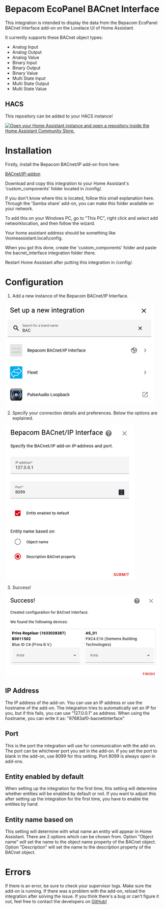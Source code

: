 # Bepacom EcoPanel BACnet Interface

This integration is intended to display the data from the Bepacom EcoPanel BACnet Interface add-on on the Lovelace UI of Home Assistant.

It currently supports these BACnet object types:

- Analog Input
- Analog Output
- Analog Value
- Binary Input
- Binary Output
- Binary Value
- Multi State Input
- Multi State Output
- Multi State Value


## HACS

This repository can be added to your HACS instance!

[![Open your Home Assistant instance and open a repository inside the Home Assistant Community Store.](https://my.home-assistant.io/badges/hacs_repository.svg)](https://my.home-assistant.io/redirect/hacs_repository/?owner=Bepacom-Raalte&repository=bepacom-custom_components&category=Integration)


# Installation

Firstly, install the Bepacom BACnet/IP add-on from here: 

[BACnet/IP-addon](https://github.com/Bepacom-Raalte/bepacom-HA-Addons/tree/main/bacnetinterface)

Download and copy this integration to your Home Assistant's 'custom_components' folder located in /config/.

If you don't know where this is located, follow this small explanation here. Through the 'Samba share' add-on, you can make this folder available on your network.

To add this on your Windows PC, go to "This PC", right click and select add networklocation, and then follow the wizard. 

Your home assistant address should be something like \\homeassistant.local\config.

When you got this done, create the 'custom_components' folder and paste the bacnet_interface integration folder there.

Restart Home Assistant after putting this integration in /config/.


# Configuration

1. Add a new instance of the Bepacom BACnet/IP Interface.

<img src="./images/integration.png"/>

2. Specify your connection details and preferences. Below the options are explained.

<img src="./images/setup.png"/>

3. Success!

<img src="./images/success.png"/>

## IP Address

The IP address of the add-on. You can use an IP address or use the hostname of the add-on.
The integration tries to automatically set an IP for you, but if this fails, you can use "127.0.0.1" as address.
When using the hostname, you can write it as: "97683af0-bacnetinterface"

## Port

This is the port the integration will use for communication with the add-on.
The port can be whichever port you set in the add-on. If you set the port to blank in the add-on, use 8099 for this setting.
Port 8099 is always open in add-ons.

## Entity enabled by default

When setting up the integration for the first time, this setting will determine whether entities will be enabled by default or not.
If you want to adjust this after setting up the integration for the first time, you have to enable the entities by hand.

## Entity name based on

This setting will determine with what name an entity will appear in Home Assistant. There are 2 options which can be chosen from.
Option "Object name" will set the name to the object name property of the BACnet object.
Option "Description" will set the name to the description property of the BACnet object.


# Errors

If there is an error, be sure to check your supervisor logs.
Make sure the add-on is running. If there was a problem with the add-on, reload the integration after solving the issue.
If you think there's a bug or can't figure it out, feel free to contact the developers on [GitHub!](https://github.com/Bepacom-Raalte/bepacom-custom_components)


